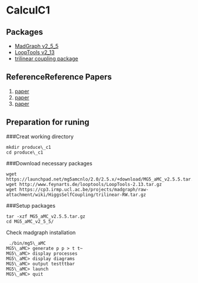 # CalculC1
## Packages
* [MadGraph v2\_5\_5](https://launchpad.net/mg5amcnlo)
* [LoopTools v2\_13 ](http://www.feynarts.de/looptools/)
* [trilinear coupling package](https://cp3.irmp.ucl.ac.be/projects/madgraph/wiki/HiggsSelfCoupling#no1)
## ReferenceReference Papers
1. [paper](link)
2. [paper](link)
3. [paper](link)
## Preparation for runing
###Creat working directory
```
mkdir produce\_c1
cd produce\_c1
```
###Download necessary packages
```
wget https://launchpad.net/mg5amcnlo/2.0/2.5.x/+download/MG5_aMC_v2.5.5.tar.gz
wget http://www.feynarts.de/looptools/LoopTools-2.13.tar.gz
wget https://cp3.irmp.ucl.ac.be/projects/madgraph/raw-attachment/wiki/HiggsSelfCoupling/trilinear-RW.tar.gz
```
###Setup packages
```
tar -xzf MG5_aMC_v2.5.5.tar.gz
cd MG5_aMC_v2_5_5/
```
Check madgraph installation
```
 ./bin/mg5\_aMC
MG5\_aMC> generate p p > t t~
MG5\_aMC> display processes
MG5\_aMC> display diagrams
MG5\_aMC> output testttbar
MG5\_aMC> launch
MG5\_aMC> quit
``` 
